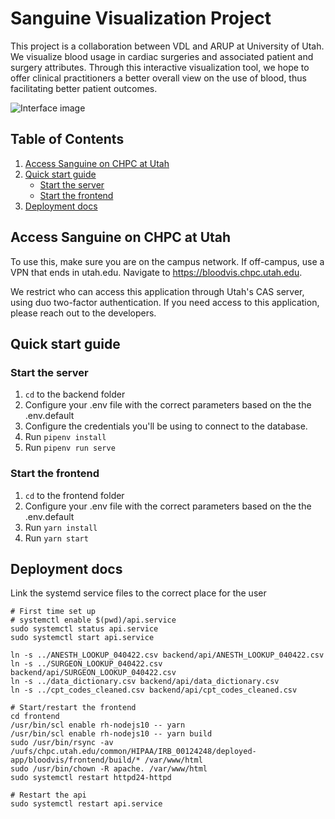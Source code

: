 # Sanguine Visualization Project 

This project is a collaboration between VDL and ARUP at University of Utah. We visualize blood usage in cardiac surgeries and associated patient and surgery attributes. Through this interactive visualization tool, we hope to offer clinical practitioners a better overall view on the use of blood, thus facilitating better patient outcomes. 

![Interface image](https://vdl.sci.utah.edu/assets/images/publications/2021_ivi_sanguine/2021_ivi_sanguine_interface.png)


## Table of Contents

1. [Access Sanguine on CHPC at Utah](#access-sanguine-on-chpc-at-utah)
1. [Quick start guide](#quick-start-guide)
    - [Start the server](#start-the-server)
    - [Start the frontend](#start-the-frontend)
1. [Deployment docs](#deployment-docs)


## Access Sanguine on CHPC at Utah

To use this, make sure you are on the campus network. If off-campus, use a VPN that ends in utah.edu. Navigate to https://bloodvis.chpc.utah.edu.

We restrict who can access this application through Utah's CAS server, using duo two-factor authentication. If you need access to this application, please reach out to the developers.


## Quick start guide

### Start the server

1. `cd` to the backend folder
1. Configure your .env file with the correct parameters based on the the .env.default
1. Configure the credentials you'll be using to connect to the database.
1. Run `pipenv install`
1. Run `pipenv run serve`

### Start the frontend

1. `cd` to the frontend folder
1. Configure your .env file with the correct parameters based on the the .env.default
1. Run `yarn install`
1. Run `yarn start`


## Deployment docs

Link the systemd service files to the correct place for the user

```
# First time set up
# systemctl enable $(pwd)/api.service
sudo systemctl status api.service
sudo systemctl start api.service

ln -s ../ANESTH_LOOKUP_040422.csv backend/api/ANESTH_LOOKUP_040422.csv
ln -s ../SURGEON_LOOKUP_040422.csv backend/api/SURGEON_LOOKUP_040422.csv
ln -s ../data_dictionary.csv backend/api/data_dictionary.csv
ln -s ../cpt_codes_cleaned.csv backend/api/cpt_codes_cleaned.csv

# Start/restart the frontend
cd frontend
/usr/bin/scl enable rh-nodejs10 -- yarn
/usr/bin/scl enable rh-nodejs10 -- yarn build
sudo /usr/bin/rsync -av /uufs/chpc.utah.edu/common/HIPAA/IRB_00124248/deployed-app/bloodvis/frontend/build/* /var/www/html
sudo /usr/bin/chown -R apache. /var/www/html
sudo systemctl restart httpd24-httpd

# Restart the api
sudo systemctl restart api.service
```

